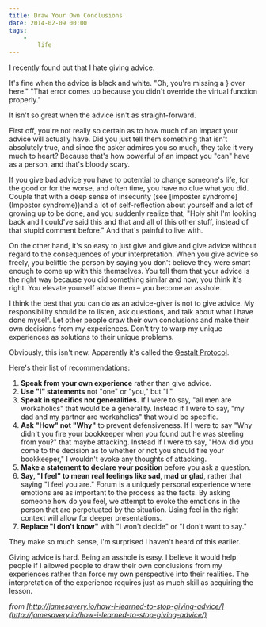 ```yaml
---
title: Draw Your Own Conclusions
date: 2014-02-09 00:00
tags:
    -
        life
---
```


I recently found out that I hate giving advice.

It's fine when the advice is black and white. "Oh, you're missing a } over here." "That error comes up because you didn't override the virtual function properly."

It isn't so great when the advice isn't as straight-forward.

First off, you're not really so certain as to how much of an impact your advice will actually have. Did you just tell them something that isn't absolutely true, and since the asker admires you so much, they take it very much to heart? Because that's how powerful of an impact you "can" have as a person, and that's bloody scary.

If you give bad advice you have to potential to change someone's life, for the good or for the worse, and often time, you have no clue what you did. Couple that with a deep sense of insecurity (see [imposter syndrome](Impostor syndrome))and a lot of self-reflection about yourself and a lot of growing up to be done, and you suddenly realize that, "Holy shit I'm looking back and I could've said this and that and all of this other stuff, instead of that stupid comment before." And that's painful to live with.

On the other hand, it's so easy to just give and give and give advice without regard to the consequences of your interpretation. When you give advice so freely, you belittle the person by saying you don't believe they were smart enough to come up with this themselves. You tell them that your advice is the right way because you did something similar and now, you think it's right. You elevate yourself above them &ndash; you become an asshole.

I think the best that you can do as an advice-giver is not to give advice. My responsibility should be to listen, ask questions, and talk about what I have done myself. Let other people draw their own conclusions and make their own decisions from my experiences. Don't try to warp my unique experiences as solutions to their unique problems.

Obviously, this isn't new. Apparently it's called the [Gestalt Protocol](http://chiefoptimizer.com/357/entrepreneur/gestalt-protocol/#axzz2sfUTXeWF).

Here's their list of recommendations:

1. **Speak from your own experience** rather than give advice.
2. **Use "I" statements** not "one" or "you," but "I."
3. **Speak in specifics not generalities.** If I were to say, "all men are workaholics" that would be a generality. Instead if I were to say, "my dad and my partner are workaholics" that would be specific.
4. **Ask "How" not "Why"** to prevent defensiveness. If I were to say "Why didn't you fire your bookkeeper when you found out he was steeling from you?" that maybe attacking. Instead if I were to say, "How did you come to the decision as to whether or not you should fire your bookkeeper," I wouldn't evoke any thoughts of attacking.
5. **Make a statement to declare your position** before you ask a question.
6. **Say, "I feel" to mean real feelings like sad, mad or glad**, rather that saying "I feel you are." Forum is a uniquely personal experience where emotions are as important to the process as the facts. By asking someone how do you feel, we attempt to evoke the emotions in the person that are perpetuated by the situation. Using feel in the right context will allow for deeper presentations.
7. **Replace "I don't know"** with "I won't decide" or "I don't want to say."

They make so much sense, I'm surprised I haven't heard of this earlier.

Giving advice is hard. Being an asshole is easy. I believe it would help people if I allowed people to draw their own conclusions from my experiences rather than force my own perspective into their realities. The interpretation of the experience requires just as much skill as acquiring the lesson.


*from [http://jamesavery.io/how-i-learned-to-stop-giving-advice/](http://jamesavery.io/how-i-learned-to-stop-giving-advice/)*
